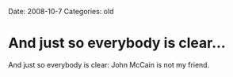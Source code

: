 Date: 2008-10-7
Categories: old

# And just so everybody is clear...

And just so everybody is clear: John McCain is not my friend.
